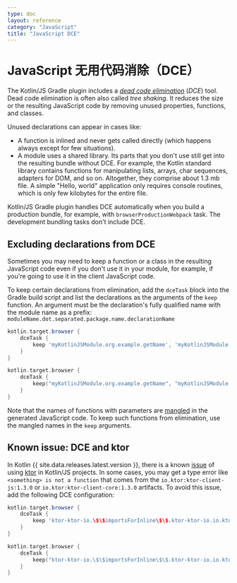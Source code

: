 ```yaml
---
type: doc
layout: reference
category: "JavaScript"
title: "JavaScript DCE"
---
```


# JavaScript 无用代码消除（DCE）

The Kotlin/JS Gradle plugin includes a [_dead code elimination_](https://wikipedia.org/wiki/Dead_code_elimination) (_DCE_) tool.
Dead code elimination is often also called _tree shaking_. It reduces the size or the resulting JavaScript code by
removing unused properties, functions, and classes.

Unused declarations can appear in cases like:

* A function is inlined and never gets called directly (which happens always except for few situations).
* A module uses a shared library. Its parts that you don't use still get into the resulting bundle without DCE.
  For example, the Kotlin standard library contains functions for manipulating lists, arrays, char sequences,
  adapters for DOM, and so on. Altogether, they comprise about 1.3 mb file. A simple "Hello, world" application only requires
  console routines, which is only few kilobytes for the entire file.

Kotlin/JS Gradle plugin handles DCE automatically when you build a production bundle, for example, with `browserProductionWebpack` task.
The development bundling tasks don't include DCE.

## Excluding declarations from DCE

Sometimes you may need to keep a function or a class in the resulting JavaScript code even if you don't use it in your module,
for example, if you're going to use it in the client JavaScript code.

To keep certain declarations from elimination, add the `dceTask` block into the Gradle build script and
list the declarations as the arguments of the `keep` function. An argument must be the declaration's fully qualified name
with the module name as a prefix: `moduleName.dot.separated.package.name.declarationName`

<div class="multi-language-sample" data-lang="groovy">
<div class="sample" markdown="1" mode="groovy" theme="idea" data-lang="groovy">

```groovy
kotlin.target.browser {
    dceTask {
        keep 'myKotlinJSModule.org.example.getName', 'myKotlinJSModule.org.example.User'
    }
}
```

</div>
</div>

<div class="multi-language-sample" data-lang="kotlin">
<div class="sample" markdown="1" mode="kotlin" theme="idea" data-lang="kotlin" data-highlight-only>

```kotlin
kotlin.target.browser {
    dceTask {
        keep("myKotlinJSModule.org.example.getName", "myKotlinJSModule.org.example.User" )
    }
}
```

</div>
</div>

Note that the names of functions with parameters are [mangled](js-to-kotlin-interop.html#jsname-注解)
in the generated JavaScript code. To keep such functions from elimination, use the mangled names in the `keep` arguments.

## Known issue: DCE and ktor

In Kotlin {{ site.data.releases.latest.version }}, there is a known [issue](https://github.com/ktorio/ktor/issues/1339) 
of using [ktor](https://ktor.io/) in Kotlin/JS projects. In some cases, you may get a type error like `<something> is not a function` 
that comes from the `io.ktor:ktor-client-js:1.3.0` or `io.ktor:ktor-client-core:1.3.0` artifacts.
To avoid this issue, add the following DCE configuration:

<div class="multi-language-sample" data-lang="groovy">
<div class="sample" markdown="1" mode="groovy" theme="idea" data-lang="groovy">

```groovy
kotlin.target.browser {
    dceTask {
        keep 'ktor-ktor-io.\$\$importsForInline\$\$.ktor-ktor-io.io.ktor.utils.io'
    }
}
```


</div>

<div class="multi-language-sample" data-lang="kotlin">
<div class="sample" markdown="1" mode="kotlin" theme="idea" data-lang="kotlin" data-highlight-only>

```kotlin
kotlin.target.browser {
    dceTask {
        keep("ktor-ktor-io.\$\$importsForInline\$\$.ktor-ktor-io.io.ktor.utils.io")
    }
}
```

</div>
</div>
